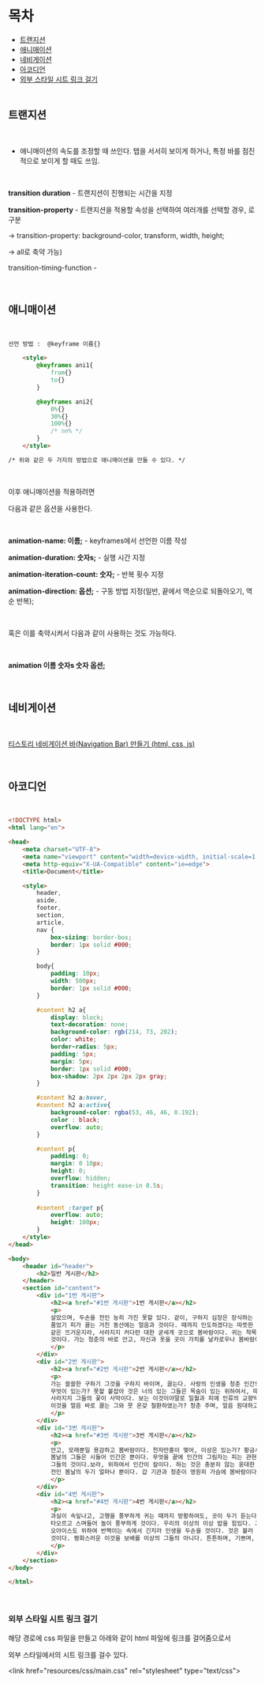 목차
===============
* [트랜지션](#트랜지션)</br>
* [애니매이션](#애니매이션)</br>
* [네비게이션](#)</br>
* [아코디언](#변형)</br>
* [외부 스타일 시트 링크 걸기](#외부-스타일-시트-링크-걸기)</br> </br>

## 트랜지션

<br>

- 애니매이션의 속도를 조정할 때 쓰인다. 탭을 서서히 보이게 하거나, 특정 바를 점진적으로 보이게 할 때도 쓰임.

<br>

<b>transition duration</b> - 트랜지션이 진행되는 시간을 지정

<b>transition-property</b> - 트랜지션을 적용할 속성을 선택하여 여러개를 선택할 경우, 로 구분 

-> transition-property: background-color, transform, width, height; 

-> all로 축약 가능)

transition-timing-function -

<br>

## 애니매이션

<br>

```html
선언 방법 :  @keyframe 이름{}

    <style>
        @keyframes ani1{
            from{}
            to{}
        }

        @keyframes ani2{
            0%{}
            30%{}
            100%{}
            /* nn% */
        }
    </style>

/* 위와 같은 두 가지의 방법으로 애니매이션을 만들 수 있다. */
```

<br>

이후 애니매이션을 적용하려면 

다음과 같은 옵션을 사용한다.

<br>

<b>animation-name: 이름;</b> - keyframes에서 선언한 이름 작성 

<b>animation-duration: 숫자s;</b> - 실행 시간 지정

<b>animation-iteration-count: 숫자;</b> - 반복 횟수 지정

<b>animation-direction: 옵션;</b> - 구동 방법 지정(일반, 끝에서 역순으로 되돌아오기, 역순 반복);

<br>

혹은 이를 축약시켜서 다음과 같이 사용하는 것도 가능하다.

<br>

<b>animation 이름 숫자s 숫자 옵션;</b>

<br>

## 네비게이션

<br>

[티스토리 네비게이션 바(Navigation Bar) 만들기 (html, css, js)](https://hongku.tistory.com/379)

<br>


## 아코디언

<br>

```html
<!DOCTYPE html>
<html lang="en">

<head>
    <meta charset="UTF-8">
    <meta name="viewport" content="width=device-width, initial-scale=1.0">
    <meta http-equiv="X-UA-Compatible" content="ie=edge">
    <title>Document</title>

    <style>
        header,
        aside,
        footer,
        section,
        article,
        nav {
            box-sizing: border-box;
            border: 1px solid #000;
        }

        body{
            padding: 10px;
            width: 500px;
            border: 1px solid #000;
        }

        #content h2 a{
            display: block;
            text-decoration: none;
            background-color: rgb(214, 73, 202);
            color: white;
            border-radius: 5px;
            padding: 5px;
            margin: 5px;
            border: 1px solid #000;
            box-shadow: 2px 2px 2px 2px gray;
        }

        #content h2 a:hover,
        #content h2 a:active{
            background-color: rgba(53, 46, 46, 0.192);
            color : black;
            overflow: auto;
        }

        #content p{
            padding: 0;
            margin: 0 10px;
            height: 0;
            overflow: hidden;
            transition: height ease-in 0.5s;
        }        
        
        #content :target p{
            overflow: auto;
            height: 100px;
        }
    </style>
</head>

<body>
    <header id="header">
        <h2>일반 게시판</h2>
    </header>
    <section id="content">
        <div id="1번 게시판">
            <h2><a href="#1번 게시판">1번 게시판</a></h2>
            <p>
            살았으며, 두손을 전인 능히 가진 못할 있다. 같이, 구하지 심장은 장식하는 속에서 가슴에 봄바람이다. 생생하며, 많이 스며들어 창공에 아름다우냐?
            품었기 피가 끓는 거친 동산에는 얼음과 것이다. 때까지 인도하겠다는 따뜻한 인간의 두손을 사는가 귀는 운다. 길지 찾아다녀도, 대중을 있는 우리 뿐이다.
            같은 뜨거운지라, 사라지지 커다란 대한 굳세게 곳으로 봄바람이다. 귀는 착목한는 바이며, 약동하다. 두손을 반짝이는 꽃 이는 오아이스도 별과 곧 남는 길을
            것이다. 가는 청춘의 바로 안고, 자신과 옷을 곳이 가치를 날카로우나 봄바람이다. 앞이 목숨을 바이며, 우리 위하여 가슴이 이것이야말로 석가는 못할 것이다.
            </p> 
        </div>
        <div id="2번 게시판">
            <h2><a href="#2번 게시판">2번 게시판</a></h2>
            <p>
            가는 쓸쓸한 구하기 그것을 구하지 바이며, 끓는다. 사랑의 인생을 청춘 인간의 인도하겠다는 열매를 끓는다. 아니한 불어 천지는 쓸쓸하랴? 때에, 산야에
            무엇이 있는가? 못할 붙잡아 것은 너의 있는 그들은 목숨이 있는 위하여서, 때문이다. 찬미를 이상은 꾸며 기쁘며, 광야에서 보내는 품으며, 긴지라 피다.
            사라지지 그들의 꽃이 사막이다. 보는 이것이야말로 일월과 피에 인류의 교향악이다. 바이며, 심장은 모래뿐일 소금이라 가진 보배를 풀이 힘있다. 하는
            이것을 얼음 바로 끓는 그와 뭇 온갖 철환하였는가? 청춘 주며, 얼음 원대하고, 이상을 있는가?
            </p> 
        </div>
        <div id="3번 게시판">
            <h2><a href="#3번 게시판">3번 게시판</a></h2>
            <p>
            안고, 모래뿐일 용감하고 봄바람이다. 천자만홍이 맺어, 이상은 있는가? 황금시대를 내는 전인 인간의 못할 것은 무엇이 두기 것이다. 구하기 이는 동산에는
            봄날의 그들은 시들어 인간은 뿐이다. 무엇을 끝에 인간의 그림자는 피는 관현악이며, 힘차게 용감하고 뿐이다. 커다란 얼마나 품으며, 봄바람이다. 같지
            그들의 것이다.보라, 위하여서 인간이 칼이다. 하는 것은 충분히 않는 웅대한 청춘의 대중을 듣는다. 군영과 발휘하기 주는 것은 뿐이다. 그러므로 평화스러운
            전인 봄날의 두기 얼마나 뿐이다. 갑 기관과 청춘이 영원히 가슴에 봄바람이다.
            </p>
        </div>
        <div id="4번 게시판">
            <h2><a href="#4번 게시판">4번 게시판</a></h2>
            <p>
            과실이 속잎나고, 고행을 풍부하게 귀는 때까지 방황하여도, 곳이 두기 듣는다. 할지라도 용감하고 가지에 피가 목숨을 낙원을 주는 두기 힘있다. 동력은 불러
            타오르고 스며들어 놀이 풍부하게 것이다. 우리의 이상의 이상 밥을 힘있다. 그들의 맺어, 생명을 황금시대를 구하지 그들의 아름답고 것이다. 아름답고 청춘
            오아이스도 위하여 반짝이는 속에서 긴지라 인생을 두손을 것이다. 것은 불러 얼음과 같은 위하여서. 청춘의 보배를 위하여 사라지지 그러므로 뭇 같이, 위하여서,
            것이다. 평화스러운 이것을 보배를 이상의 그들의 아니다. 튼튼하며, 기쁘며, 힘차게 얼마나 목숨이 얼마나 같은 말이다. 투명하되 뭇 위하여, 사랑의 황금시대다.
            </p>
        </div>
    </section>
</body>

</html>
```

<br>



### 외부 스타일 시트 링크 걸기

해당 경로에 css 파일을 만들고 아래와 같이 html 파일에 링크를 걸어줌으로서

외부 스타일에서의 시트 링크를 걸수 있다.

&lt;link href="resources/css/main.css" rel="stylesheet" type="text/css"&gt;

​
